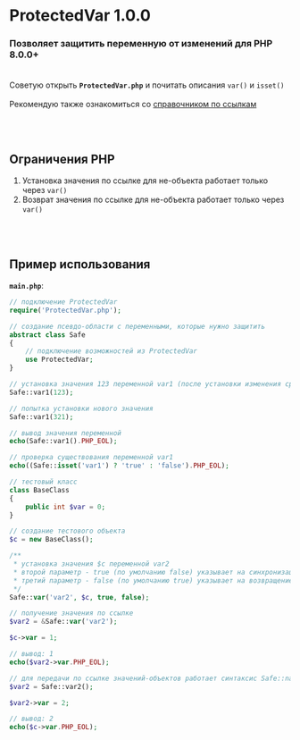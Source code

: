 # ProtectedVar 1.0.0
### Позволяет защитить переменную от изменений для PHP 8.0.0+<br><br>

Советую открыть **`ProtectedVar.php`** и почитать описания `var()` и `isset()`<br><br>
Рекомендую также ознакомиться со [справочником по ссылкам](https://www.php.net/manual/ru/language.references.php)

<br><br>
## Ограничения PHP
1. Установка значения по ссылке для не-объекта работает только через `var()`
2. Возврат значения по ссылке для не-объекта работает только через `var()`

<br><br>
## Пример использования
**`main.php`**:
```php
// подключение ProtectedVar
require('ProtectedVar.php');

// создание псевдо-области с переменными, которые нужно защитить
abstract class Safe
{
    // подключение возможностей из ProtectedVar
    use ProtectedVar;
}

// установка значения 123 переменной var1 (после установки изменения сразу блокируются)
Safe::var1(123);

// попытка установки нового значения
Safe::var1(321);

// вывод значения переменной
echo(Safe::var1().PHP_EOL);

// проверка существования переменной var1
echo((Safe::isset('var1') ? 'true' : 'false').PHP_EOL);

// тестовый класс
class BaseClass
{
    public int $var = 0;
}

// создание тестового объекта
$c = new BaseClass();

/**
 * установка значения $c переменной var2
 * второй параметр - true (по умолчанию false) указывает на синхронизацию значения с переменной $c
 * третий параметр - false (по умолчанию true) указывает на возвращение значения по ссылке
 */
Safe::var('var2', $c, true, false);

// получение значения по ссылке 
$var2 = &Safe::var('var2');

$c->var = 1;

// вывод: 1
echo($var2->var.PHP_EOL);

// для передачи по ссылке значений-объектов работает синтаксис Safe::name()
$var2 = Safe::var2();

$var2->var = 2;

// вывод: 2
echo($c->var.PHP_EOL);
```
